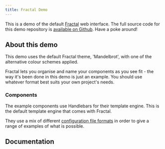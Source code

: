 ```yaml
---
title: Fractal Demo
---
```


This is a demo of the default [Fractal](http://github.com/frctl/fractal) web interface. The full source code for this demo repository is [available on Github](https://github.com/frctl/handlebars-demo). Have a poke around!

## About this demo

This demo uses the default Fractal theme, 'Mandelbrot', with one of the alternative colour schemes applied.

Fractal lets you organise and name your components as you see fit - the way it's been done in this demo is just an example. You should use whatever format best suits your own project's needs.

### Components

The example components use Handlebars for their template engine. This is the default template engine that comes with Fractal.

They use a mix of different [configuration file formats](https://github.com/frctl/fractal/blob/master/docs/configuration-files.md) in order to give a range of examples of what is possible.

## Documentation
